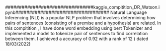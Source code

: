 
################################kaggle_compitition_DR_Watson.ipynb##################################
Natural Language Inferencing (NLI) is a popular NLP problem that involves determining how pairs of sentences (consisting of a premise and a hypothesis) are related.
In this compitition , I have done word embedding using bert Tokenizer and implemented a model to tokenize pair of sentences to find correlation between them.
I achieved a accuracy of 0.92 with a rank of 12 ( dated 18/03/2022)
